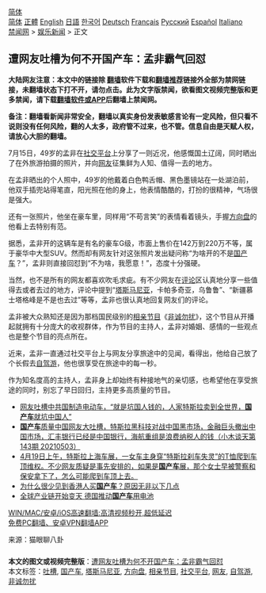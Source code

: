  <!-- 面包屑导航 --> <div class="breadcrumb"><!-- GTranslate: https://gtranslate.io/ -->  <div class="switcher notranslate">  <div class="selected">  <a href="#" onclick="return false;"> 简体</a>  </div>  <div class="option">  <a href="https://www.bannedbook.org" onclick="doGTranslate('zh-CN|zh-CN');jQuery('div.switcher div.selected a').html(jQuery(this).html());return false;" title="简体中文" class="nturl selected"> 简体</a>  <a href="https://www.bannedbook.org/zh-tw/" onclick="doGTranslate('zh-CN|zh-TW');jQuery('div.switcher div.selected a').html(jQuery(this).html());return false;" title="繁體中文" class="nturl"> 正體</a>  <a href="https://www.bannedbook.org/en/" onclick="doGTranslate('zh-CN|en');jQuery('div.switcher div.selected a').html(jQuery(this).html());return false;" title="English" class="nturl"> English</a>  <a href="https://www.bannedbook.org/ja/" onclick="doGTranslate('zh-CN|ja');jQuery('div.switcher div.selected a').html(jQuery(this).html());return false;" title="日本語" class="nturl"> 日語</a>  <a href="https://www.bannedbook.org/ko/" onclick="doGTranslate('zh-CN|ko');jQuery('div.switcher div.selected a').html(jQuery(this).html());return false;" title="한국어" class="nturl"> 한국어</a>  <a href="https://www.bannedbook.org/de/" onclick="doGTranslate('zh-CN|de');jQuery('div.switcher div.selected a').html(jQuery(this).html());return false;" title="Deutsch" class="nturl"> Deutsch</a>  <a href="https://www.bannedbook.org/fr/" onclick="doGTranslate('zh-CN|fr');jQuery('div.switcher div.selected a').html(jQuery(this).html());return false;" title="Français" class="nturl"> Français</a>  <a href="https://www.bannedbook.org/ru/" onclick="doGTranslate('zh-CN|ru');jQuery('div.switcher div.selected a').html(jQuery(this).html());return false;" title="Русский" class="nturl"> Русский</a>  <a href="https://www.bannedbook.org/es/" onclick="doGTranslate('zh-CN|es');jQuery('div.switcher div.selected a').html(jQuery(this).html());return false;" title="Español" class="nturl"> Español</a>  <a href="https://www.bannedbook.org/it/" onclick="doGTranslate('zh-CN|it');jQuery('div.switcher div.selected a').html(jQuery(this).html());return false;" title="Italiano" class="nturl"> Italiano</a>  </div>  </div>      <div class='breadcrumb-sub'><!-- Breadcrumb NavXT 6.3.0 --> <a href="https://www.bannedbook.org/" class="home">禁闻网</a> &gt; <a href="https://www.bannedbook.org/bnews/yule/" class="category">娱乐新闻</a> &gt; 正文</div></div><h2>遭网友吐槽为何不开国产车：孟非霸气回怼</h2> <p class="notice"><b>大陆网友注意：本文中的链接除 <a href="https://github.com/bannedbook/fanqiang" >翻墙</a>软件下载和<a href="https://github.com/killgcd/justmysocks/blob/master/README.md">翻墙推荐</a>链接外全部为禁网链接，未翻墙状态下打不开，请勿点击。此为文字版禁闻，欲看图文视频完整版和更多禁闻，请下载<a href="https://github.com/bannedbook/fanqiang">翻墙软件或APP</a>后翻墙上禁闻网。</p><p>备注：翻墙看新闻非常安全，翻墙以真实身份发表敏感言论有一定风险，但只看不说则没有任何风险，翻的人太多，政府管不过来，也不管。信息自由是天赋人权，请放心大胆的翻墙。</b></p>  <div class="entry"> <p>7月15日，49岁的孟非在<a href="https://www.bannedbook.org/bnews/tag/%E7%A4%BE%E4%BA%A4%E5%B9%B3%E5%8F%B0/" class="st_tag internal_tag" rel="tag" title="标签 社交平台 下的日志">社交平台</a>上分享了一则近况，他感慨国土辽阔，同时晒出了在外旅游拍摄的照片，并向<a href="https://www.bannedbook.org/bnews/tag/%e7%bd%91%e5%8f%8b/" class="st_tag internal_tag" rel="tag" title="标签 网友 下的日志">网友</a>征集鲜为人知、值得一去的地方。</p> <p>在孟非晒出的个人照中，49岁的他戴着白色鸭舌帽、黑色墨镜站在一处湖泊前，他双手插兜站得笔直，阳光照在他的身上，他表情酷酷的，打扮的很精神，气场很是强大。</p>  <p>还有一张照片，他坐在豪车里，同样用“不苟言笑”的表情看着镜头，手握<a href="https://www.bannedbook.org/bnews/tag/%E6%96%B9%E5%90%91%E7%9B%98/" class="st_tag internal_tag" rel="tag" title="标签 方向盘 下的日志">方向盘</a>的他看上去特别有范。</p> <p>据悉，孟非开的这辆车是有名的豪车G级，市面上售价在142万到220万不等，属于豪华中大型SUV。然而却有网友针对这张照片发出疑问称“为啥开的不是<a href="https://www.bannedbook.org/bnews/tag/%E5%9B%BD%E4%BA%A7%E8%BD%A6/" class="st_tag internal_tag" rel="tag" title="标签 国产车 下的日志">国产车</a>？”，孟非则直接回怼到“不为啥，我愿意！”，态度十分强硬。</p>  <p>当然，也不是所有的网友都喜欢吹毛求疵。有不少网友在<span class='wp_keywordlink_affiliate'><a href="https://www.bannedbook.org/bnews/comments/" title="新闻评论" target="_blank">评论</a></span>区认真地分享一些值得去或者去过的地方，评论中提到“<a href="https://www.bannedbook.org/bnews/tag/%E5%A1%94%E6%96%AF%E9%A9%AC%E5%B0%BC%E4%BA%9A/" class="st_tag internal_tag" rel="tag" title="标签 塔斯马尼亚 下的日志">塔斯马尼亚</a>，卡帕多奇亚，乌鲁鲁”、“新疆慕士塔格峰是不是也去过”等等，孟非也很认真地回复网友们的评论。</p> <p>孟非被大众熟知还是因为那档国民级别的<a href="https://www.bannedbook.org/bnews/tag/%e7%9b%b8%e4%ba%b2%e8%8a%82%e7%9b%ae/" class="st_tag internal_tag" rel="tag" title="标签 相亲节目 下的日志">相亲节目</a>《<a href="https://www.bannedbook.org/bnews/tag/%e9%9d%9e%e8%af%9a%e5%8b%bf%e6%89%b0/" class="st_tag internal_tag" rel="tag" title="标签 非诚勿扰 下的日志">非诚勿扰</a>》，这个节目从开播起就拥有十分庞大的收视群体，作为节目的主持人，孟非对婚姻、感情的一些观点也是整个节目的亮点所在。</p>  <p>近来，孟非一直通过社交平台上与网友分享旅途中的见闻，看得出，他给自己放了个长假去<a href="https://www.bannedbook.org/bnews/tag/%E8%87%AA%E9%A9%BE%E6%B8%B8/" class="st_tag internal_tag" rel="tag" title="标签 自驾游 下的日志">自驾游</a>，他也很享受在旅途中的每一秒。</p> <p>作为知名度高的主持人，孟非身上却始终有种接地气的亲切感，也希望他在享受旅途的同时，别忘了早日回归，主持更多高质量的节目。</p>  <ul class='op-related-articles' title='相关阅读'> <li><a href='https://www.bannedbook.org/bnews/bannedvideo/20210715/1587729.html' target='_blank'>网友吐槽中共国制造电动车，“就是坑国人钱的，人家特斯拉卖到全世界，<b>国产车</b>就坑中国人”</a></li> <li><a href='https://www.bannedbook.org/bnews/bannedvideo/20210503/1538800.html' target='_blank'><b>国产车</b>质量中国网友大吐槽，特斯拉黑科技对战中国黑市场，金融巨头撤出中国市场，汇丰银行已经是中国银行，海航重组是浪费纳税人的钱（小木谈天第143期 20210503）</a></li> <li><a href='https://www.bannedbook.org/bnews/bannedvideo/20210419/1529294.html' target='_blank'>4月19日上午，特斯拉上海车展，一女车主身穿“特斯拉刹车失灵”的T恤爬到车顶维权。不少网友质疑是事先安排的，如果是<b>国产车</b>展，那个女士早被警察和保安拿下了，怎么可能爬到车顶上去。</a></li> <li><a href='https://www.bannedbook.org/bnews/lifebaike/20201229/1456985.html' target='_blank'>为什么很少见到香港人买<b>国产车</b>？原因无非以下几点</a></li> <li><a href='https://www.bannedbook.org/bnews/cnnews/20200215/1277097.html' target='_blank'>全球产业链开始变天 德国推动<b>国产车</b>用电池</a></li> </ul> <p class="texttj"> <a href="https://github.com/bannedbook/fanqiang/wiki/V2ray%E6%9C%BA%E5%9C%BA" target="_blank">WIN/MAC/安卓/iOS高速翻墙:高清视频秒开,超低延迟</a><br/> <a href="https://github.com/bannedbook/fanqiang/wiki/%E7%A6%81%E9%97%BB%E7%BD%91%E5%AE%89%E5%8D%93%E7%BF%BB%E5%A2%99%E6%96%B0%E9%97%BBAPP" target="_blank">免费PC翻墙、安卓VPN翻墙APP</a></p><p> 来源：猫眼聊八卦 </p><a name='sharetosocial'></a>  <div style="margin-bottom:5px;padding-bottom:5px;clear:both"> <div id="archive-pix-1" class="banner-ads"> <!-- AuctionX Display platform tag START --> <div id="26318x728x90x621x_ADSLOT2" clicktrack="%%CLICK_URL_ESC%%"></div> <!-- AuctionX Display platform tag END --> </div> <div id="archive-pix-2" class="banner-ads"> <!-- AuctionX Display platform tag START --> <div id="26315x300x250x621x_ADSLOT2" clicktrack="%%CLICK_URL_ESC%%"></div> <!-- AuctionX Display platform tag END --> </div> </div>    <div id="archive-pix-1" class="banner-ads"> <!-- AuctionX Display platform tag START --> <div id="26318x728x90x621x_ADSLOT3" clicktrack="%%CLICK_URL_ESC%%"></div> <!-- AuctionX Display platform tag END --> </div> <div><b>本文的图文或视频完整版</b>：<a href='https://www.bannedbook.org/bnews/yule/20210718/1589286.html'>遭网友吐槽为何不开国产车：孟非霸气回怼</a></div>  </div><!--END ENTRY--> <div class="postfooter"> <div>本文标签：<a href="https://www.bannedbook.org/bnews/tag/%E5%90%90%E6%A7%BD/" rel="tag">吐槽</a>, <a href="https://www.bannedbook.org/bnews/tag/%E5%9B%BD%E4%BA%A7%E8%BD%A6/" rel="tag">国产车</a>, <a href="https://www.bannedbook.org/bnews/tag/%E5%A1%94%E6%96%AF%E9%A9%AC%E5%B0%BC%E4%BA%9A/" rel="tag">塔斯马尼亚</a>, <a href="https://www.bannedbook.org/bnews/tag/%E6%96%B9%E5%90%91%E7%9B%98/" rel="tag">方向盘</a>, <a href="https://www.bannedbook.org/bnews/tag/%e7%9b%b8%e4%ba%b2%e8%8a%82%e7%9b%ae/" rel="tag">相亲节目</a>, <a href="https://www.bannedbook.org/bnews/tag/%E7%A4%BE%E4%BA%A4%E5%B9%B3%E5%8F%B0/" rel="tag">社交平台</a>, <a href="https://www.bannedbook.org/bnews/tag/%e7%bd%91%e5%8f%8b/" rel="tag">网友</a>, <a href="https://www.bannedbook.org/bnews/tag/%E8%87%AA%E9%A9%BE%E6%B8%B8/" rel="tag">自驾游</a>, <a href="https://www.bannedbook.org/bnews/tag/%e9%9d%9e%e8%af%9a%e5%8b%bf%e6%89%b0/" rel="tag">非诚勿扰</a></div>  </div><!--END POSTFOOTER--> 